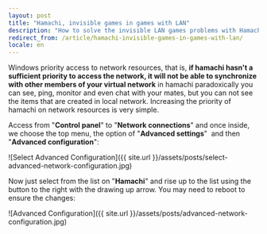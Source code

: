 ```yaml
---
layout: post
title: "Hamachi, invisible games in games with LAN"
description: "How to solve the invisible LAN games problems with Hamachi"
redirect_from: /article/hamachi-invisible-games-in-games-with-lan/
locale: en
---
```


Windows priority access to network resources, that is, **if hamachi hasn't a sufficient priority to access the network, it will not be able to synchronize with other members of your virtual network** in hamachi paradoxically you can see, ping, monitor and even chat with your mates, but you can not see the items that are created in local network. Increasing the priority of hamachi on network resources is very simple.

Access from "**Control panel**" to "**Network connections**" and once inside, we choose the top menu, the option of "**Advanced settings**"  and then "**Advanced configuration**":

![Select Advanced Configuration]({{ site.url }}/assets/posts/select-advanced-network-configuration.jpg)

Now just select from the list on "**Hamachi**" and rise up to the list using the button to the right with the drawing up arrow. You may need to reboot to ensure the changes:

![Advanced Configuration]({{ site.url }}/assets/posts/advanced-network-configuration.jpg)